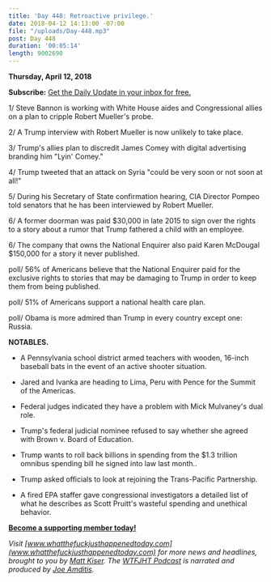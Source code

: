 ```yaml
---
title: 'Day 448: Retroactive privilege.'
date: 2018-04-12 14:13:00 -07:00
file: "/uploads/Day-448.mp3"
post: Day 448
duration: '00:05:14'
length: 9002690
---
```


**Thursday, April 12, 2018**

**Subscribe:** [Get the Daily Update in your inbox for free.](https://whatthefuckjusthappenedtoday.com/subscribe/)

1/ Steve Bannon is working with White House aides and Congressional allies on a plan to cripple Robert Mueller's probe.

2/ A Trump interview with Robert Mueller is now unlikely to take place.

3/ Trump's allies plan to discredit James Comey with digital advertising branding him "Lyin' Comey."

4/ Trump tweeted that an attack on Syria "could be very soon or not soon at all!"

5/ During his Secretary of State confirmation hearing, CIA Director Pompeo told senators that he has been interviewed by Robert Mueller.

6/ A former doorman was paid $30,000 in late 2015 to sign over the rights to a story about a rumor that Trump fathered a child with an employee.

6/ The company that owns the National Enquirer also paid Karen McDougal $150,000 for a story it never published.

poll/ 56% of Americans believe that the National Enquirer paid for the exclusive rights to stories that may be damaging to Trump in order to keep them from being published.

poll/ 51% of Americans support a national health care plan.

poll/ Obama is more admired than Trump in every country except one: Russia.

**NOTABLES.**

* A Pennsylvania school district armed teachers with wooden, 16-inch baseball bats in the event of an active shooter situation.

* Jared and Ivanka are heading to Lima, Peru with Pence for the Summit of the Americas.

* Federal judges indicated they have a problem with Mick Mulvaney's dual role.

* Trump's federal judicial nominee refused to say whether she agreed with Brown v. Board of Education.

* Trump wants to roll back billions in spending from the $1.3 trillion omnibus spending bill he signed into law last month..

* Trump asked officials to look at rejoining the Trans-Pacific Partnership.

* A fired EPA staffer gave congressional investigators a detailed list of what he describes as Scott Pruitt's wasteful spending and unethical behavior.

**[Become a supporting member today!](https://whatthefuckjusthappenedtoday.com/membership/?utm_source=2017\+Donors&utm_campaign=8dccd905d9-&utm_medium=email&utm_term=0_3bd36f654c-8dccd905d9-169730397)**

*Visit [www.whatthefuckjusthappenedtoday.com](www.whatthefuckjusthappenedtoday.com) for more news and headlines, brought to you by [Matt Kiser](https://twitter.com/Matt_Kiser). The [WTFJHT Podcast](https://whatthefuckjusthappenedtoday.com/podcasts/) is narrated and produced by [Joe Amditis](https://twitter.com/jsamditis).*